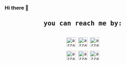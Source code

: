 ### Hi there 👋
<div>
  <samp>
    <h2 align="center">you can reach me by:</h2>
    <p align="center">
      <br>
      <a href="https://www.linkedin.com/in/azzar-budiyanto/" target="blank"><img align="center" src="https://img.shields.io/badge/linkedin-%231DA1F2.svg?style=for-the-badge&amp;logo=linkedin&amp;logoColor=white" alt="azzar" height="30"></a>
      <a href="https://fb.com/1999AZZAR" target="blank"><img align="center" src="https://img.shields.io/badge/facebook-4267B2.svg?style=for-the-badge&amp;logo=facebook&amp;logoColor=white" alt="azzar" height="30"></a>
      <a href="mailto:azzar.mr.zs@gmail.com" target="blank"><img align="center" src="https://img.shields.io/badge/gmail-EA4335.svg?style=for-the-badge&amp;logo=gmail&amp;logoColor=white" alt="azzar" height="30"></a>
    </p>
  <p align="center">
      <a href="https://instagram.com/azzar_budiyanto" target="blank"><img align="center" src="https://img.shields.io/badge/instagram-%23E4405F.svg?style=for-the-badge&amp;logo=Instagram&amp;logoColor=white" alt="azzar" height="30"></a>
      <a href="https://wa.me/+6282232529804" target="blank"><img align="center" src="https://img.shields.io/badge/whatsapp-4B7F1.svg?style=for-the-badge&amp;logo=whatsapp&amp;logoColor=white" alt="azzar" height="30"></a>
      <a href="https://twitter.com/siapa_hayosiapa" target="blank"><img align="center" src="https://img.shields.io/badge/twitter-1DA1F2.svg?style=for-the-badge&amp;logo=twitter&amp;logoColor=white" alt="azzar" height="30"></a>
      <br>
    </p>
  </samp>
</div>
<!--
**gdavidev/gdavidev** is a ✨ _special_ ✨ repository because its `README.md` (this file) appears on your GitHub profile.

Here are some ideas to get you started:

- 🔭 I’m currently working on ...
- 🌱 I’m currently learning ...
- 👯 I’m looking to collaborate on ...
- 🤔 I’m looking for help with ...
- 💬 Ask me about ...
- 📫 How to reach me: ...
- 😄 Pronouns: ...
- ⚡ Fun fact: ...
-->
